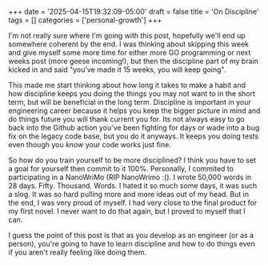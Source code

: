 +++
date = '2025-04-15T19:32:09-05:00'
draft = false
title = 'On Discipline'
tags = []
categories = ['personal-growth']
+++

I'm not really sure where I'm going with this post, hopefully we'll end up somewhere coherent by the end. I was thinking about skipping this week and give myself some more time for either more GO programming or next weeks post (more geese incoming!), but then the discipline part of my brain kicked in and said "you've made it 15 weeks, you will keep going". 

This made me start thinking about how long it takes to make a habit and how discipline keeps you doing the things you may not want to in the short term, but will be beneficial in the long term. Discipline is important in your engineering career because it helps you keep the bigger picture in mind and do things future you will thank current you for. Its not always easy to go back into the Github action you've been fighting for days or wade into a bug fix on the legacy code base, but you do it anyways. It keeps you doing tests even though you *know* your code works just fine. 

So how do you train yourself to be more disciplined? I think you have to set a goal for yourself then commit to it 100%. Personally, I commited to participating in a NanoWriMo (RIP NanoWrimo :(). I wrote 50,000 words in 28 days. Fifty. Thousand. Words. I hated it so much some days, it was such a slog. It was so hard pulling more and more ideas out of my head. But in the end, I was very proud of myself. I had very close to the final product for my first novel. I never want to do that again, but I proved to myself that I can. 

I guess the point of this post is that as you develop as an engineer (or as a person), you're going to have to learn discipline and how to do things even if you aren't really feeling like doing them. 